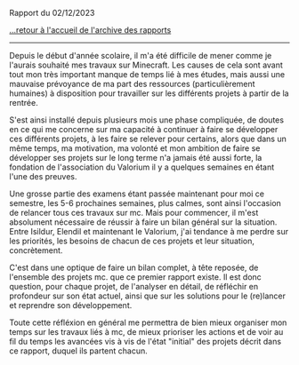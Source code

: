 Rapport du 02/12/2023

[...retour à l'accueil de l'archive des rapports](../accueil.md)

---

Depuis le début d'année scolaire, il m'a été difficile de mener comme je l'aurais souhaité mes travaux sur Minecraft. Les causes de cela sont avant tout mon très important manque de temps lié à mes études, mais aussi une mauvaise prévoyance de ma part des ressources (particulièrement humaines) à disposition pour travailler sur les différents projets à partir de la rentrée. 

S'est ainsi installé depuis plusieurs mois une phase compliquée, de doutes en ce qui me concerne sur ma capacité à continuer à faire se développer ces différents projets, à les faire se relever pour certains, alors que dans un même temps, ma motivation, ma volonté et mon ambition de faire se développer ses projets sur le long terme n'a jamais été aussi forte, la fondation de l'association du Valorium il y a quelques semaines en étant l'une des preuves.

Une grosse partie des examens étant passée maintenant pour moi ce semestre, les 5-6 prochaines semaines, plus calmes, sont ainsi l'occasion de relancer tous ces travaux sur mc. 
Mais pour commencer, il m'est absolument nécessaire de réussir à faire un bilan général sur la situation. 
Entre Isildur, Elendil et maintenant le Valorium, j'ai tendance à me perdre sur les priorités, les besoins de chacun de ces projets et leur situation, concrètement. 

C'est dans une optique de faire un bilan complet, à tête reposée, de l'ensemble des projets mc. que ce premier rapport existe. 
Il est donc question, pour chaque projet, de l'analyser en détail, de réfléchir en profondeur sur son état actuel, ainsi que sur les solutions pour le (re)lancer et reprendre son développement.

Toute cette réfléxion en général me permettra de bien mieux organiser mon temps sur les travaux liés à mc, de mieux prioriser les actions et de voir au fil du temps les avancées vis à vis de l'état "initial" des projets décrit dans ce rapport, duquel ils partent chacun.